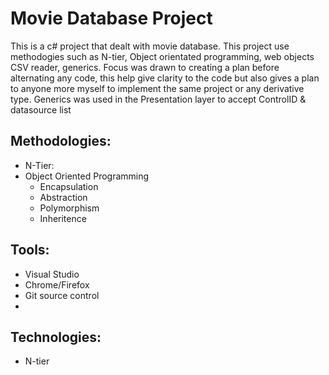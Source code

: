 # Movie Database Project #

This is a c# project that dealt with movie database. This project use methodogies such as N-tier, Object orientated programming, web objects
CSV reader, generics. Focus was drawn to creating a plan before alternating any code, this help give clarity to the code but also
gives a plan to anyone more myself to implement the same project or any derivative type. Generics was used in the Presentation layer
to accept ControlID & datasource list

## Methodologies: 
- N-Tier: 
- Object Oriented Programming
	- Encapsulation
	- Abstraction
	- Polymorphism
	- Inheritence 


## Tools:
- Visual Studio
- Chrome/Firefox
- Git source control
- 
## Technologies: 
- N-tier
